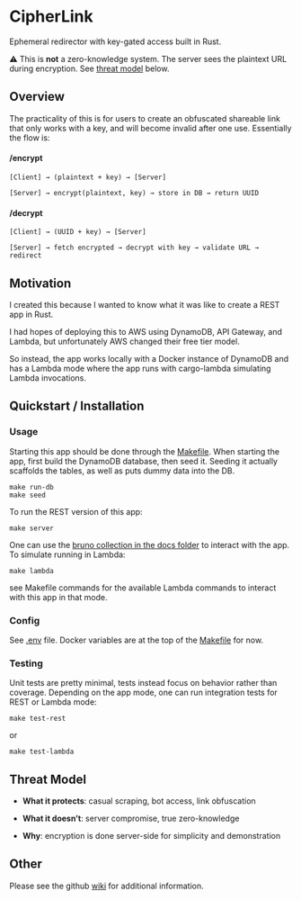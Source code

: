 # CipherLink
Ephemeral redirector with key-gated access built in Rust.

⚠️ This is **not** a zero-knowledge system. The server sees the plaintext URL during encryption. See [threat model](https://github.com/travis-james/CipherLink/blob/main/README.md#threat-model) below.

## Overview
The practicality of this is for users to create an obfuscated shareable link that only works with a key, and will become invalid after one use.
Essentially the flow is:
#### /encrypt
```
[Client] → (plaintext + key) → [Server]

[Server] → encrypt(plaintext, key) → store in DB → return UUID
```

#### /decrypt
```
[Client] → (UUID + key) → [Server]

[Server] → fetch encrypted → decrypt with key → validate URL → redirect
```

## Motivation

I created this because I wanted to know what it was like to create a REST app in Rust.

I had hopes of deploying this to AWS using DynamoDB, API Gateway, and Lambda, but unfortunately AWS changed their free tier model.

So instead, the app works locally with a Docker instance of DynamoDB and has a Lambda mode where the app runs with cargo-lambda simulating Lambda invocations.

## Quickstart / Installation
### Usage
Starting this app should be done through the [Makefile](https://github.com/travis-james/CipherLink/blob/main/Makefile). When starting the app, first build the DynamoDB database, then seed it. Seeding it actually scaffolds the tables, as well as puts dummy data into the DB.
```
make run-db
make seed
```
To run the REST version of this app:
```
make server
```
One can use the [bruno collection in the docs folder](https://github.com/travis-james/CipherLink/tree/main/docs/cipherlink) to interact with the app.
To simulate running in Lambda:
```
make lambda
```
see Makefile commands for the available Lambda commands to interact with this app in that mode.
### Config
See [.env](https://github.com/travis-james/CipherLink/blob/main/.env) file.
Docker variables are at the top of the [Makefile](https://github.com/travis-james/CipherLink/blob/3d067076f8c503fde5ca0fcea8e5d42be1aa23a1/Makefile#L1-L4) for now.
### Testing 
Unit tests are pretty minimal, tests instead focus on behavior rather than coverage. Depending on the app mode, one can run integration tests for REST or Lambda mode:
```
make test-rest
```
or
```
make test-lambda
```

## Threat Model
* **What it protects**: casual scraping, bot access, link obfuscation

* **What it doesn’t**: server compromise, true zero-knowledge

* **Why**: encryption is done server-side for simplicity and demonstration

## Other
Please see the github [wiki](https://github.com/travis-james/CipherLink/wiki) for additional information.
